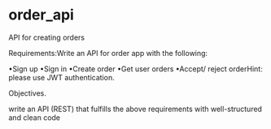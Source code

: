 # order_api
API for creating orders


Requirements:Write an API for order app with the following: 


•Sign up 
•Sign in 
•Create order 
•Get user orders 
•Accept/ reject 
orderHint: please use JWT authentication. 


Objectives. 


write an API (REST) that fulfills the above requirements with well-structured and clean code
